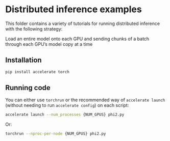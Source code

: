 # Distributed inference examples

This folder contains a variety of tutorials for running distributed inference with the following strategy: 

Load an entire model onto each GPU and sending chunks of a batch through each GPU’s model copy at a time

## Installation

```bash
pip install accelerate torch
```

## Running code

You can either use `torchrun` or the recommended way of `accelerate launch` (without needing to run `accelerate config`) on each script:

```bash
accelerate launch --num_processes {NUM_GPUS} phi2.py
```

Or:

```bash
torchrun --nproc-per-node {NUM_GPUS} phi2.py
```
